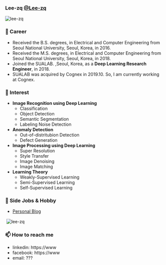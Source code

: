 ### Lee-zq [@Lee-zq](https://github.com/lee-zq)

<p align="left"> <img src="https://github.com/lee-zq" alt="lee-zq" /> </p>

### 🔭 Career
- Received the B.S. degrees, in Electrical and Computer Engineering from Seoul National University, Seoul, Korea, in 2016.
- Received the M.S. degrees, in Electrical and Computer Engineering from Seoul National University, Seoul, Korea, in 2018.
- Joined the SUALAB. ,Seoul, Korea, as a **Deep Learning Research Engineer**, in 2018.
- SUALAB was acquired by Cognex in 2019.10. So, I am currently working at Cognex. 

### 🌱 Interest
- **Image Recognition using Deep Learning**
    - Classification
    - Object Detection
    - Semantic Segmentation
    - Labeling Noise Detection
- **Anomaly Detection**
    - Out-of-distritubion Detection
    - Defect Generation
- **Image Processing using Deep Learning**
    - Super Resolution
    - Style Transfer
    - Image Denoising
    - Image Matching
- **Learning Theory**
    - Weakly-Supervised Learning
    - Semi-Supervised Learning
    - Self-Supervised Learning

### 👯 Side Jobs & Hobby
- [Personal Blog](https://lee-zq.github.io)

<p>&nbsp;<img align="center" src="https://github-readme-stats.vercel.app/api?username=lee-zq&show_icons=true" alt="lee-zq" /></p>


### 📫 How to reach me
- linkedin: https://www
- facebook: https://www
- email: ???


<!--
**lee-zq/lee-zq** is a ✨ _special_ ✨ repository because its `README.md` (this file) appears on your GitHub profile.

Here are some ideas to get you started:

- 🔭 I’m currently working on ...
- 🌱 I’m currently learning ...
- 👯 I’m looking to collaborate on ...
- 🤔 I’m looking for help with ...
- 💬 Ask me about ...
- 📫 How to reach me: ...
- 😄 Pronouns: ...
- ⚡ Fun fact: ...
-->
